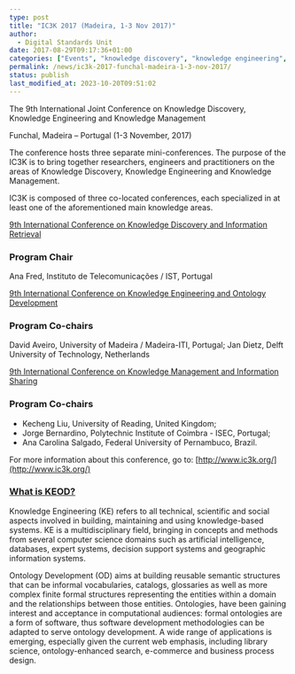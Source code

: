 ```yaml
---
type: post
title: "IC3K 2017 (Madeira, 1-3 Nov 2017)"
author:
  - Digital Standards Unit
date: 2017-08-29T09:17:36+01:00
categories: ["Events", "knowledge discovery", "knowledge engineering", "knowledge management"]
permalink: /news/ic3k-2017-funchal-madeira-1-3-nov-2017/
status: publish
last_modified_at: 2023-10-20T09:51:02
---
```


The 9th International Joint Conference on Knowledge Discovery, Knowledge Engineering and Knowledge Management

Funchal, Madeira – Portugal (1-3 November, 2017)

The conference hosts three separate mini-conferences. The purpose of the IC3K is to bring together researchers,
engineers and practitioners on the areas of Knowledge Discovery, Knowledge Engineering and
Knowledge Management.

IC3K is composed of three co-located conferences, each specialized in at least one of the aforementioned main knowledge areas.

[9th International Conference on Knowledge Discovery and Information Retrieval](http://www.kdir.ic3k.org/)

### Program Chair
Ana Fred, Instituto de Telecomunicações / IST, Portugal

[9th International Conference on Knowledge Engineering and Ontology Development](http://www.keod.ic3k.org/)

### Program Co-chairs
David Aveiro, University of Madeira / Madeira-ITI, Portugal; Jan Dietz, Delft University of Technology, Netherlands

[9th International Conference on Knowledge Management and Information Sharing](http://www.kmis.ic3k.org/)

### Program Co-chairs   

* Kecheng Liu, University of Reading, United Kingdom;
* Jorge Bernardino, Polytechnic Institute of Coimbra - ISEC, Portugal;
* Ana Carolina Salgado, Federal University of Pernambuco, Brazil.

For more information about this conference, go to: [http://www.ic3k.org/](http://www.ic3k.org/)

### [What is KEOD?](http://www.keod.ic3k.org/)

Knowledge Engineering (KE) refers to all technical, scientific and social aspects involved in building, maintaining and using knowledge-based systems. KE is a multidisciplinary field, bringing in concepts and methods from several computer science domains such as artificial intelligence, databases, expert systems, decision support systems and geographic information systems.

Ontology Development (OD) aims at building reusable semantic structures that can be informal vocabularies, catalogs, glossaries as well as more complex finite formal structures representing the entities within a domain and the relationships between those entities. Ontologies, have been gaining interest and acceptance in computational audiences: formal ontologies are a form of software, thus software development methodologies can be adapted to serve ontology development. A wide range of applications is emerging, especially given the current web emphasis, including library science, ontology-enhanced search, e-commerce and business process design.
